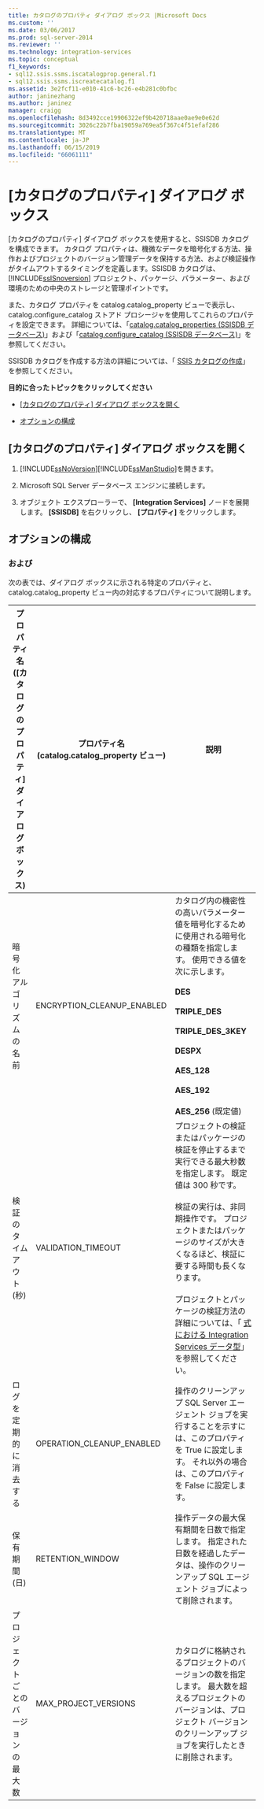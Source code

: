 ```yaml
---
title: カタログのプロパティ ダイアログ ボックス |Microsoft Docs
ms.custom: ''
ms.date: 03/06/2017
ms.prod: sql-server-2014
ms.reviewer: ''
ms.technology: integration-services
ms.topic: conceptual
f1_keywords:
- sql12.ssis.ssms.iscatalogprop.general.f1
- sql12.ssis.ssms.iscreatecatalog.f1
ms.assetid: 3e2fcf11-e010-41c6-bc26-e4b281c0bfbc
author: janinezhang
ms.author: janinez
manager: craigg
ms.openlocfilehash: 8d3492cce19906322ef9b420718aae0ae9e0e62d
ms.sourcegitcommit: 3026c22b7fba19059a769ea5f367c4f51efaf286
ms.translationtype: MT
ms.contentlocale: ja-JP
ms.lasthandoff: 06/15/2019
ms.locfileid: "66061111"
---
```

# <a name="catalog-properties-dialog-box"></a>[カタログのプロパティ] ダイアログ ボックス
  [カタログのプロパティ] ダイアログ ボックスを使用すると、SSISDB カタログを構成できます。 カタログ プロパティは、機微なデータを暗号化する方法、操作およびプロジェクトのバージョン管理データを保持する方法、および検証操作がタイムアウトするタイミングを定義します。SSISDB カタログは、 [!INCLUDE[ssISnoversion](../includes/ssisnoversion-md.md)] プロジェクト、パッケージ、パラメーター、および環境のための中央のストレージと管理ポイントです。  
  
 また、カタログ プロパティを catalog.catalog_property ビューで表示し、catalog.configure_catalog ストアド プロシージャを使用してこれらのプロパティを設定できます。 詳細については、「[catalog.catalog_properties (SSISDB データベース)](/sql/integration-services/system-views/catalog-catalog-properties-ssisdb-database)」および「[catalog.configure_catalog (SSISDB データベース)](/sql/integration-services/system-stored-procedures/catalog-configure-catalog-ssisdb-database)」を参照してください。  
  
 SSISDB カタログを作成する方法の詳細については、「 [SSIS カタログの作成](catalog/ssis-catalog.md)」を参照してください。  
  
 **目的に合ったトピックをクリックしてください**  
  
-   [[カタログのプロパティ] ダイアログ ボックスを開く](#open_dialog)  
  
-   [オプションの構成](#options)  
  
##  <a name="open_dialog"></a> [カタログのプロパティ] ダイアログ ボックスを開く  
  
1.  [!INCLUDE[ssNoVersion](../includes/ssnoversion-md.md)][!INCLUDE[ssManStudio](../includes/ssmanstudio-md.md)]を開きます。  
  
2.  Microsoft SQL Server データベース エンジンに接続します。  
  
3.  オブジェクト エクスプローラーで、 **[Integration Services]** ノードを展開します。 **[SSISDB]** を右クリックし、 **[プロパティ]** をクリックします。  
  
##  <a name="options"></a> オプションの構成  
  
### <a name="options"></a>および  
 次の表では、ダイアログ ボックスに示される特定のプロパティと、catalog.catalog_property ビュー内の対応するプロパティについて説明します。  
  
|プロパティ名 ([カタログのプロパティ] ダイアログ ボックス)|プロパティ名 (catalog.catalog_property ビュー)|説明|  
|-----------------------------------------------------|------------------------------------------------------|-----------------|  
|暗号化アルゴリズムの名前|ENCRYPTION_CLEANUP_ENABLED|カタログ内の機密性の高いパラメーター値を暗号化するために使用される暗号化の種類を指定します。 使用できる値を次に示します。<br /><br /> **DES**<br /><br /> **TRIPLE_DES**<br /><br /> **TRIPLE_DES_3KEY**<br /><br /> **DESPX**<br /><br /> **AES_128**<br /><br /> **AES_192**<br /><br /> **AES_256** (既定値)|  
|検証のタイムアウト (秒)|VALIDATION_TIMEOUT|プロジェクトの検証またはパッケージの検証を停止するまで実行できる最大秒数を指定します。 既定値は 300 秒です。<br /><br /> 検証の実行は、非同期操作です。 プロジェクトまたはパッケージのサイズが大きくなるほど、検証に要する時間も長くなります。<br /><br /> プロジェクトとパッケージの検証方法の詳細については、「 [式における Integration Services データ型](expressions/integration-services-data-types-in-expressions.md)」を参照してください。|  
|ログを定期的に消去する|OPERATION_CLEANUP_ENABLED|操作のクリーンアップ SQL Server エージェント ジョブを実行することを示すには、このプロパティを True に設定します。 それ以外の場合は、このプロパティを False に設定します。|  
|保有期間 (日)|RETENTION_WINDOW|操作データの最大保有期間を日数で指定します。 指定された日数を経過したデータは、操作のクリーンアップ SQL エージェント ジョブによって削除されます。|  
|プロジェクトごとのバージョンの最大数|MAX_PROJECT_VERSIONS|カタログに格納されるプロジェクトのバージョンの数を指定します。 最大数を超えるプロジェクトのバージョンは、プロジェクト バージョンのクリーンアップ ジョブを実行したときに削除されます。|  
  
  
